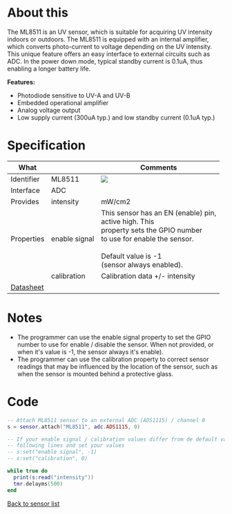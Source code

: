 # About this

The ML8511 is an UV sensor, which is suitable for acquiring UV intensity indoors or outdoors. The ML8511 is
equipped with an internal amplifier, which converts photo-current to voltage depending on the UV intensity.
This unique feature offers an easy interface to external circuits such as ADC. In the power down mode, typical
standby current is 0.1uA, thus enabling a longer battery life. 

**Features:**

* Photodiode sensitive to UV-A and UV-B
* Embedded operational amplifier
* Analog voltage output
* Low supply current (300uA typ.) and low standby current (0.1uA typ.)

# Specification

| What         |                 | Comments                    |
|--------------|-----------------|-----------------------------|
| Identifier   | ML8511       | ![](http://git.whitecatboard.org/ml8511.png)                            |
| Interface    | ADC             |                             |
| Provides     | intensity       | mW/cm2                      |
| Properties   | enable signal   | This sensor has an EN (enable) pin, <br/>active high. This<br/> property sets the GPIO number<br/>to use for enable the sensor.<br/><br/>Default value is -1<br/>(sensor always enabled). | 
|              | calibration     | Calibration data +/- intensity  |
| [Datasheet](https://cdn.sparkfun.com/datasheets/Sensors/LightImaging/ML8511_3-8-13.pdf) | | |

# Notes

* The programmer can use the enable signal property to set the GPIO number to use for enable / disable the sensor. When not provided, or when it's value is -1, the sensor always it's enable).
* The programmer can use the calibration property to correct sensor readings that may be influenced by the location of the sensor, such as when the sensor is mounted behind a protective glass.

# Code

```lua
-- Attach ML8511 sensor to an external ADC (ADS1115) / channel 0
s = sensor.attach("ML8511", adc.ADS1115, 0)

-- If your enable signal / calibration values differ from de default values uncomment the
-- following lines and set your values
-- s:set("enable signal", -1)
-- s:set("calibration", 0)

while true do
  print(s:read("intensity"))
  tmr.delayms(500)
end
```

[Back to sensor list](https://github.com/whitecatboard/Lua-RTOS-ESP32/wiki/Sensor-module#supported-sensors)